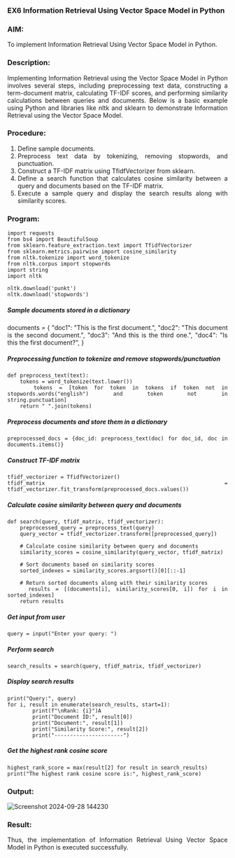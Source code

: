 ### EX6 Information Retrieval Using Vector Space Model in Python
 
### AIM: 
To implement Information Retrieval Using Vector Space Model in Python.
### Description: 
<div align = "justify">
Implementing Information Retrieval using the Vector Space Model in Python involves several steps, including preprocessing text data, constructing a term-document matrix, 
calculating TF-IDF scores, and performing similarity calculations between queries and documents. Below is a basic example using Python and libraries like nltk and 
sklearn to demonstrate Information Retrieval using the Vector Space Model.

### Procedure:
1. Define sample documents.
2. Preprocess text data by tokenizing, removing stopwords, and punctuation.
3. Construct a TF-IDF matrix using TfidfVectorizer from sklearn.
4. Define a search function that calculates cosine similarity between a query and documents based on the TF-IDF matrix.
5. Execute a sample query and display the search results along with similarity scores.

### Program:
```
import requests
from bs4 import BeautifulSoup
from sklearn.feature_extraction.text import TfidfVectorizer
from sklearn.metrics.pairwise import cosine_similarity
from nltk.tokenize import word_tokenize
from nltk.corpus import stopwords
import string
import nltk

nltk.download('punkt')
nltk.download('stopwords')
```
##### Sample documents stored in a dictionary
documents = {
        "doc1": "This is the first document.",
        "doc2": "This document is the second document.",
        "doc3": "And this is the third one.",
        "doc4": "Is this the first document?",
    }

##### Preprocessing function to tokenize and remove stopwords/punctuation
```
def preprocess_text(text):
    tokens = word_tokenize(text.lower())
    tokens = [token for token in tokens if token not in stopwords.words("english") and token not in               string.punctuation]
    return " ".join(tokens)
```
##### Preprocess documents and store them in a dictionary
```
preprocessed_docs = {doc_id: preprocess_text(doc) for doc_id, doc in documents.items()}
```
##### Construct TF-IDF matrix
```
tfidf_vectorizer = TfidfVectorizer()
tfidf_matrix = tfidf_vectorizer.fit_transform(preprocessed_docs.values())
```
##### Calculate cosine similarity between query and documents
```
def search(query, tfidf_matrix, tfidf_vectorizer):
    preprocessed_query = preprocess_text(query)
    query_vector = tfidf_vectorizer.transform([preprocessed_query])

    # Calculate cosine similarity between query and documents
    similarity_scores = cosine_similarity(query_vector, tfidf_matrix)

    # Sort documents based on similarity scores
    sorted_indexes = similarity_scores.argsort()[0][::-1]

    # Return sorted documents along with their similarity scores
    results = [(documents[i], similarity_scores[0, i]) for i in sorted_indexes]
    return results
```
##### Get input from user
```
query = input("Enter your query: ")
```
##### Perform search
```
search_results = search(query, tfidf_matrix, tfidf_vectorizer)
```
##### Display search results
```
print("Query:", query)
for i, result in enumerate(search_results, start=1):
        print(f"\nRank: {i}")A
        print("Document ID:", result[0])
        print("Document:", result[1])
        print("Similarity Score:", result[2])
        print("----------------------")
```
##### Get the highest rank cosine score
```
highest_rank_score = max(result[2] for result in search_results)
print("The highest rank cosine score is:", highest_rank_score)
```
### Output:
![Screenshot 2024-09-28 144230](https://github.com/user-attachments/assets/c5b2b34d-ef38-41dd-8454-765088d3b234)


### Result:
Thus, the implementation of Information Retrieval Using Vector Space Model in Python is executed successfully.
